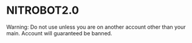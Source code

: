 # NITROBOT2.0
Warning: Do not use unless you are on another account other than your main. Account will guaranteed be banned.
